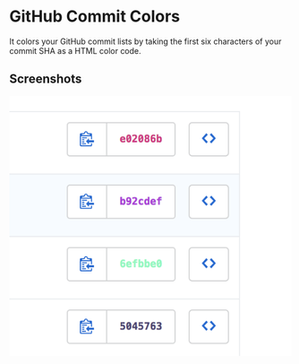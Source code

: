 # GitHub Commit Colors

It colors your GitHub commit lists by taking the first six characters of your commit SHA as a HTML color code.

## Screenshots

![](/img1.png?raw=true)
